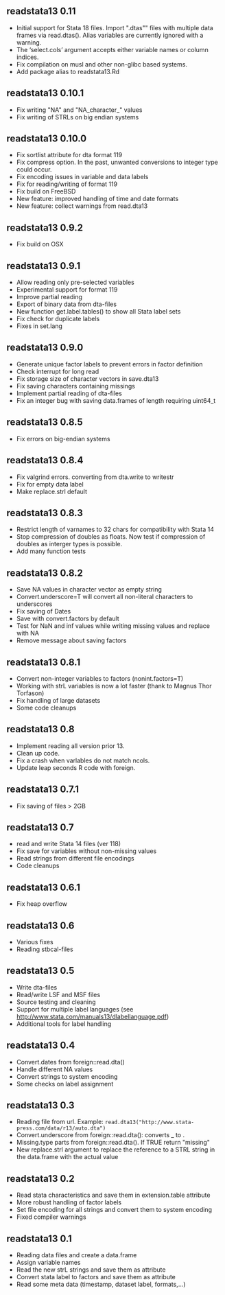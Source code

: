 ## readstata13 0.11 

- Initial support for Stata 18 files. Import ".dtas"" files with multiple data frames via read.dtas(). Alias variables are currently ignored with a warning.
- The ‘select.cols’ argument accepts either variable names or column indices.
- Fix compilation on musl and other non-glibc based systems.
- Add package alias to readstata13.Rd

## readstata13 0.10.1 

- Fix writing "NA" and "NA_character_" values
- Fix writing of STRLs on big endian systems

## readstata13 0.10.0 

- Fix sortlist attribute for dta format 119
- Fix compress option. In the past, unwanted conversions to integer type could occur.
- Fix encoding issues in variable and data labels
- Fix for reading/writing of format 119
- Fix build on FreeBSD
- New feature: improved handling of time and date formats
- New feature: collect warnings from read.dta13

## readstata13 0.9.2 

- Fix build on OSX

## readstata13 0.9.1 

- Allow reading only pre-selected variables
- Experimental support for format 119
- Improve partial reading
- Export of binary data from dta-files
- New function get.label.tables() to show all Stata label sets
- Fix check for duplicate labels
- Fixes in set.lang

## readstata13 0.9.0 

- Generate unique factor labels to prevent errors in factor definition
- Check interrupt for long read
- Fix storage size of character vectors in save.dta13
- Fix saving characters containing missings
- Implement partial reading of dta-files
- Fix an integer bug with saving data.frames of length requiring uint64_t

## readstata13 0.8.5 

- Fix errors on big-endian systems

## readstata13 0.8.4 

- Fix valgrind errors. converting from dta.write to writestr
- Fix for empty data label
- Make replace.strl default

## readstata13 0.8.3 

- Restrict length of varnames to 32 chars for compatibility with Stata 14
- Stop compression of doubles as floats. Now test if compression of doubles as
  interger types is possible.
- Add many function tests


## readstata13 0.8.2 

- Save NA values in character vector as empty string
- Convert.underscore=T will convert all non-literal characters to underscores
- Fix saving of Dates
- Save with convert.factors by default
- Test for NaN and inf values while writing missing values and replace with NA
- Remove message about saving factors

## readstata13 0.8.1 

- Convert non-integer variables to factors (nonint.factors=T)
- Working with strL variables is now a lot faster (thank to Magnus Thor Torfason)
- Fix handling of large datasets
- Some code cleanups

## readstata13 0.8 

- Implement reading all version prior 13.
- Clean up code.
- Fix a crash when varlables do not match ncols.
- Update leap seconds R code with foreign.

## readstata13 0.7.1 

- Fix saving of files > 2GB

## readstata13 0.7 

- read and write Stata 14 files (ver 118)
- Fix save for variables without non-missing values
- Read strings from different file encodings
- Code cleanups

## readstata13 0.6.1 

- Fix heap overflow

## readstata13 0.6 

- Various fixes
- Reading stbcal-files

## readstata13 0.5 

- Write dta-files
- Read/write LSF and MSF files
- Source testing and cleaning
- Support for multiple label languages (see http://www.stata.com/manuals13/dlabellanguage.pdf)
- Additional tools for label handling

## readstata13 0.4 

- Convert.dates from foreign::read.dta()
- Handle different NA values
- Convert strings to system encoding
- Some checks on label assignment

## readstata13 0.3 

- Reading file from url.
  Example: `read.dta13("http://www.stata-press.com/data/r13/auto.dta")`
- Convert.underscore from foreign::read.dta(): converts _ to .
- Missing.type parts from foreign::read.dta(). If TRUE return "missing"
- New replace.strl argument to replace the reference to a STRL string in the data.frame with the actual value

## readstata13 0.2 

- Read stata characteristics and save them in extension.table attribute
- More robust handling of factor labels
- Set file encoding for all strings and convert them to system encoding
- Fixed compiler warnings

## readstata13 0.1 

- Reading data files and create a data.frame
- Assign variable names
- Read the new strL strings and save them as attribute
- Convert stata label to factors and save them as attribute
- Read some meta data (timestamp, dataset label, formats,...)

